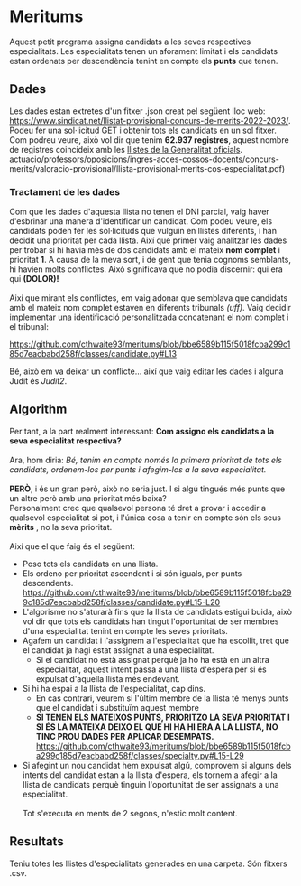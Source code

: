 # Meritums

Aquest petit programa assigna candidats a les seves respectives especialitats. Les especialitats tenen un aforament limitat i els candidats estan ordenats per descendència tenint en compte els **punts** que tenen.

## Dades

Les dades estan extretes d'un fitxer .json creat pel següent lloc web: https://www.sindicat.net/llistat-provisional-concurs-de-merits-2022-2023/. Podeu fer una sol·licitud GET i obtenir tots els candidats en un sol fitxer.
Com podreu veure, això vol dir que tenim **62.937 registres**, aquest nombre de registres coincideix amb les [llistes de la Generalitat oficials](https://educacio.gencat.cat/web/.content/home/arees-). actuacio/professors/oposicions/ingres-acces-cossos-docents/concurs-merits/valoracio-provisional/llista-provisional-merits-cos-especialitat.pdf)

### Tractament de les dades

Com que les dades d'aquesta llista no tenen el DNI parcial, vaig haver d'esbrinar una manera d'identificar un candidat. 
Com podeu veure, els candidats poden fer les sol·licituds que vulguin en llistes diferents, i han decidit una prioritat per cada llista. 
Així que primer vaig analitzar les dades per trobar si hi havia més de dos candidats amb el mateix **nom complet** i prioritat **1**. 
A causa de la meva sort, i de gent que tenia cognoms semblants, hi havien molts conflictes. Això significava que no podia discernir: qui era qui **(DOLOR)!**
\
\
Així que mirant els conflictes, em vaig adonar que semblava que candidats amb el mateix nom complet estaven en diferents tribunals *(uff)*. 
Vaig decidir implementar una identificació personalitzada concatenant el nom complet i el tribunal:

https://github.com/cthwaite93/meritums/blob/bbe6589b115f5018fcba299c185d7eacbabd258f/classes/candidate.py#L13

Bé, això em va deixar un conflicte... així que vaig editar les dades i alguna Judit és *Judit2*.

## Algorithm

Per tant, a la part realment interessant: **Com assigno els candidats a la seva especialitat respectiva?**
\
\
Ara, hom diria: *Bé, tenim en compte només la primera prioritat de tots els candidats, ordenem-los per punts i afegim-los a la seva especialitat.*
\
\
**PERÒ**, i és un gran però, això no seria just. I si algú tingués més punts que un altre però amb una prioritat més baixa?
\
Personalment crec que qualsevol persona té dret a provar i accedir a qualsevol especialitat si pot, i l'única cosa a tenir en compte són els seus **mèrits** 
, no la seva prioritat.
\
\
Així que el que faig és el següent:
* Poso tots els candidats en una llista.
* Els ordeno per prioritat ascendent i si són iguals, per punts descendents.
https://github.com/cthwaite93/meritums/blob/bbe6589b115f5018fcba299c185d7eacbabd258f/classes/candidate.py#L15-L20
* L'algorisme no s'aturarà fins que la llista de candidats estigui buida, això vol dir que tots els candidats han tingut l'oportunitat de ser membres d'una especialitat tenint en compte les seves prioritats.
* Agafem un candidat i l'assignem a l'especialitat que ha escollit, tret que el candidat ja hagi estat assignat a una especialitat.
    - Si el candidat no està assignat perquè ja ho ha està en un altra especialitat, aquest intent passa a una llista d'espera per si és expulsat d'aquella llista més endevant.
* Si hi ha espai a la llista de l'especialitat, cap dins.
    - En cas contrari, veurem si l'últim membre de la llista té menys punts que el candidat i substituïm aquest membre
    - **SI TENEN ELS MATEIXOS PUNTS, PRIORITZO LA SEVA PRIORITAT I SI ÉS LA MATEIXA DEIXO EL QUE HI HA HI ERA A LA LLISTA, NO TINC PROU DADES PER APLICAR DESEMPATS.**
    https://github.com/cthwaite93/meritums/blob/bbe6589b115f5018fcba299c185d7eacbabd258f/classes/specialty.py#L15-L29
* Si afegint un nou candidat hem expulsat algú, comprovem si alguns dels intents del candidat estan a la llista d'espera, els tornem a afegir a la llista de candidats perquè tinguin l'oportunitat de ser assignats a una especialitat.
\
\
Tot s'executa en ments de 2 segons, n'estic molt content.

## Resultats
Teniu totes les llistes d'especialitats generades en una carpeta. Són fitxers .csv.
